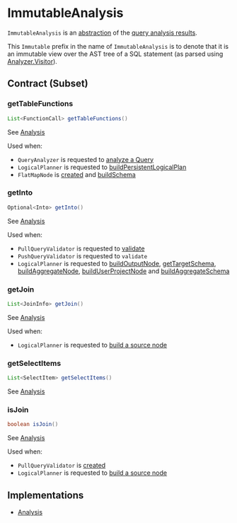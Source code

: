 # ImmutableAnalysis

`ImmutableAnalysis` is an [abstraction](#contract) of the [query analysis results](#implementations).

This `Immutable` prefix in the name of `ImmutableAnalysis` is to denote that it is an immutable view over the AST tree of a SQL statement (as parsed using [Analyzer.Visitor](Analyzer_Visitor.md)).

## Contract (Subset)

### <span id="getTableFunctions"> getTableFunctions

```java
List<FunctionCall> getTableFunctions()
```

See [Analysis](Analysis.md#getTableFunctions)

Used when:

* `QueryAnalyzer` is requested to [analyze a Query](QueryAnalyzer.md#analyze)
* `LogicalPlanner` is requested to [buildPersistentLogicalPlan](planner/LogicalPlanner.md#buildPersistentLogicalPlan)
* `FlatMapNode` is [created](planner/FlatMapNode.md#tableFunctions) and [buildSchema](planner/FlatMapNode.md#buildSchema)

### <span id="getInto"> getInto

```java
Optional<Into> getInto()
```

See [Analysis](Analysis.md#getInto)

Used when:

* `PullQueryValidator` is requested to [validate](PullQueryValidator.md#validate)
* `PushQueryValidator` is requested to `validate`
* `LogicalPlanner` is requested to [buildOutputNode](planner/LogicalPlanner.md#buildOutputNode), [getTargetSchema](planner/LogicalPlanner.md#getTargetSchema), [buildAggregateNode](planner/LogicalPlanner.md#buildAggregateNode), [buildUserProjectNode](planner/LogicalPlanner.md#buildUserProjectNode) and [buildAggregateSchema](planner/LogicalPlanner.md#buildAggregateSchema)

### <span id="getJoin"> getJoin

```java
List<JoinInfo> getJoin()
```

See [Analysis](Analysis.md#getJoin)

Used when:

* `LogicalPlanner` is requested to [build a source node](planner/LogicalPlanner.md#buildSourceNode)

### <span id="getSelectItems"> getSelectItems

```java
List<SelectItem> getSelectItems()
```

See [Analysis](Analysis.md#getSelectItems)

### <span id="isJoin"> isJoin

```java
boolean isJoin()
```

See [Analysis](Analysis.md#isJoin)

Used when:

* `PullQueryValidator` is [created](PullQueryValidator.md#RULES)
* `LogicalPlanner` is requested to [build a source node](planner/LogicalPlanner.md#buildSourceNode)

## Implementations

* [Analysis](Analysis.md)

